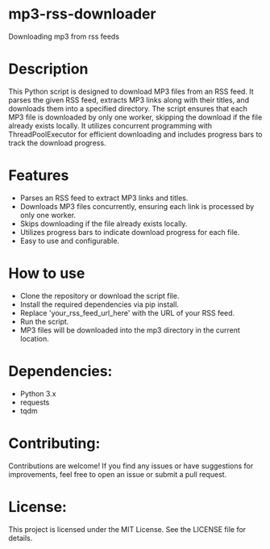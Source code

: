 # mp3-rss-downloader
Downloading mp3 from rss feeds

# Description

This Python script is designed to download MP3 files from an RSS feed. It parses the given RSS feed, extracts MP3 links along with their titles, and downloads them into a specified directory. The script ensures that each MP3 file is downloaded by only one worker, skipping the download if the file already exists locally. It utilizes concurrent programming with ThreadPoolExecutor for efficient downloading and includes progress bars to track the download progress.

# Features

* Parses an RSS feed to extract MP3 links and titles.
* Downloads MP3 files concurrently, ensuring each link is processed by only one worker.
* Skips downloading if the file already exists locally.
* Utilizes progress bars to indicate download progress for each file.
* Easy to use and configurable.

# How to use

* Clone the repository or download the script file.
* Install the required dependencies via pip install.
* Replace 'your_rss_feed_url_here' with the URL of your RSS feed.
* Run the script.
* MP3 files will be downloaded into the mp3 directory in the current location.

# Dependencies:

* Python 3.x
* requests
* tqdm

# Contributing:

Contributions are welcome! If you find any issues or have suggestions for improvements, feel free to open an issue or submit a pull request.

# License:

This project is licensed under the MIT License. See the LICENSE file for details.
